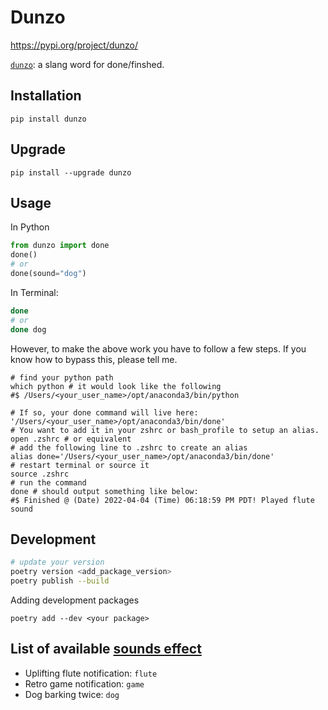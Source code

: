 # Dunzo

https://pypi.org/project/dunzo/

[`dunzo`](https://www.urbandictionary.com/define.php?term=dunzo): a slang word for done/finshed. 


## Installation

```shell  
pip install dunzo
```

## Upgrade 

```shell 
pip install --upgrade dunzo
```

## Usage 

In Python 

```py 
from dunzo import done 
done()
# or 
done(sound="dog")
```

In Terminal:  

```sh 
done
# or 
done dog 
```

However, to make the above work you have to follow a few steps. If you know how to bypass this, please tell me.  

```shell
# find your python path  
which python # it would look like the following 
#$ /Users/<your_user_name>/opt/anaconda3/bin/python

# If so, your done command will live here: '/Users/<your_user_name>/opt/anaconda3/bin/done'
# You want to add it in your zshrc or bash_profile to setup an alias.  
open .zshrc # or equivalent 
# add the following line to .zshrc to create an alias   
alias done='/Users/<your_user_name>/opt/anaconda3/bin/done'
# restart terminal or source it 
source .zshrc
# run the command 
done # should output something like below:   
#$ Finished @ (Date) 2022-04-04 (Time) 06:18:59 PM PDT! Played flute sound
```

## Development 

```sh
# update your version 
poetry version <add_package_version> 
poetry publish --build
```

Adding development packages 

```shell
poetry add --dev <your package>
```

## List of available [sounds effect](https://mixkit.co/free-sound-effects/) 
 
- Uplifting flute notification: `flute` 
- Retro game notification: `game`
- Dog barking twice: `dog`  
